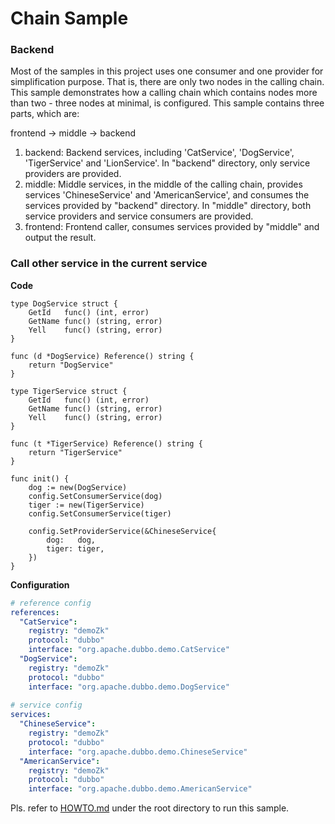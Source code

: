 # Chain Sample

### Backend

Most of the samples in this project uses one consumer and one provider for simplification purpose. That is, there are only two nodes in the calling chain. This sample demonstrates how a calling chain which contains nodes more than two - three nodes at minimal, is configured. This sample contains three parts, which are:

frontend -> middle -> backend

1. backend: Backend services, including 'CatService', 'DogService', 'TigerService' and 'LionService'. In "backend" directory, only service providers are provided.
2. middle: Middle services, in the middle of the calling chain, provides services 'ChineseService' and 'AmericanService', and consumes the services provided by "backend" directory. In  "middle" directory, both service providers and service consumers are provided.
3. frontend: Frontend caller, consumes services provided by "middle" and output the result.   

### Call other service in the current service

**Code**

```golang
type DogService struct {
	GetId   func() (int, error)
	GetName func() (string, error)
	Yell    func() (string, error)
}

func (d *DogService) Reference() string {
	return "DogService"
}

type TigerService struct {
	GetId   func() (int, error)
	GetName func() (string, error)
	Yell    func() (string, error)
}

func (t *TigerService) Reference() string {
	return "TigerService"
}

func init() {
	dog := new(DogService)
	config.SetConsumerService(dog)
	tiger := new(TigerService)
	config.SetConsumerService(tiger)

	config.SetProviderService(&ChineseService{
		dog:   dog,
		tiger: tiger,
	})
}
```

**Configuration**

```yaml
# reference config
references:
  "CatService":
    registry: "demoZk"
    protocol: "dubbo"
    interface: "org.apache.dubbo.demo.CatService"
  "DogService":
    registry: "demoZk"
    protocol: "dubbo"
    interface: "org.apache.dubbo.demo.DogService"
    
# service config
services:
  "ChineseService":
    registry: "demoZk"
    protocol: "dubbo"
    interface: "org.apache.dubbo.demo.ChineseService"
  "AmericanService":
    registry: "demoZk"
    protocol: "dubbo"
    interface: "org.apache.dubbo.demo.AmericanService"
```

Pls. refer to [HOWTO.md](../HOWTO.md) under the root directory to run this sample.